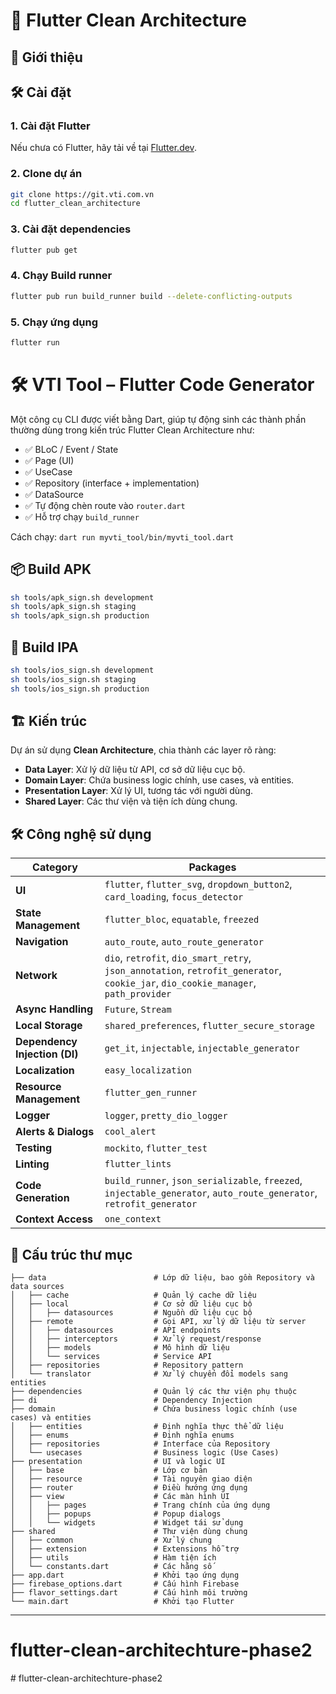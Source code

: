 # 📱 Flutter Clean Architecture

## 📝 Giới thiệu

## 🛠 Cài đặt
### 1. Cài đặt Flutter
Nếu chưa có Flutter, hãy tải về tại [Flutter.dev](https://flutter.dev/docs/get-started/install).

### 2. Clone dự án
```sh
git clone https://git.vti.com.vn
cd flutter_clean_architecture
```

### 3. Cài đặt dependencies
```sh
flutter pub get
```

### 4. Chạy Build runner
```sh
flutter pub run build_runner build --delete-conflicting-outputs
```

### 5. Chạy ứng dụng
```sh
flutter run
```

# 🛠 VTI Tool – Flutter Code Generator

Một công cụ CLI được viết bằng Dart, giúp tự động sinh các thành phần thường dùng trong kiến trúc Flutter Clean Architecture như:

- ✅ BLoC / Event / State
- ✅ Page (UI)
- ✅ UseCase
- ✅ Repository (interface + implementation)
- ✅ DataSource
- ✅ Tự động chèn route vào `router.dart`
- ✅ Hỗ trợ chạy `build_runner`

Cách chạy: `dart run myvti_tool/bin/myvti_tool.dart`

## 📦 Build APK
```sh
sh tools/apk_sign.sh development
sh tools/apk_sign.sh staging
sh tools/apk_sign.sh production
```

## 🍎 Build IPA
```sh
sh tools/ios_sign.sh development
sh tools/ios_sign.sh staging
sh tools/ios_sign.sh production
```

## 🏗 Kiến trúc
Dự án sử dụng **Clean Architecture**, chia thành các layer rõ ràng:
- **Data Layer**: Xử lý dữ liệu từ API, cơ sở dữ liệu cục bộ.
- **Domain Layer**: Chứa business logic chính, use cases, và entities.
- **Presentation Layer**: Xử lý UI, tương tác với người dùng.
- **Shared Layer**: Các thư viện và tiện ích dùng chung.

## 🛠 Công nghệ sử dụng
| Category | Packages |
|---|---|
| **UI** | `flutter`, `flutter_svg`, `dropdown_button2`, `card_loading`, `focus_detector` |
| **State Management** | `flutter_bloc`, `equatable`, `freezed` |
| **Navigation** | `auto_route`, `auto_route_generator` |
| **Network** | `dio`, `retrofit`, `dio_smart_retry`, `json_annotation`, `retrofit_generator`, `cookie_jar`, `dio_cookie_manager`, `path_provider` |
| **Async Handling** | `Future`, `Stream` |
| **Local Storage** | `shared_preferences`, `flutter_secure_storage` |
| **Dependency Injection (DI)** | `get_it`, `injectable`, `injectable_generator` |
| **Localization** | `easy_localization` |
| **Resource Management** | `flutter_gen_runner` |
| **Logger** | `logger`, `pretty_dio_logger` |
| **Alerts & Dialogs** | `cool_alert` |
| **Testing** | `mockito`, `flutter_test` |
| **Linting** | `flutter_lints` |
| **Code Generation** | `build_runner`, `json_serializable`, `freezed`, `injectable_generator`, `auto_route_generator`, `retrofit_generator` |
| **Context Access** | `one_context` |

## 📂 Cấu trúc thư mục
```
├── data                        # Lớp dữ liệu, bao gồm Repository và data sources
│   ├── cache                   # Quản lý cache dữ liệu
│   ├── local                   # Cơ sở dữ liệu cục bộ
│   │   ├── datasources         # Nguồn dữ liệu cục bộ
│   ├── remote                  # Gọi API, xử lý dữ liệu từ server
│   │   ├── datasources         # API endpoints
│   │   ├── interceptors        # Xử lý request/response
│   │   ├── models              # Mô hình dữ liệu
│   │   └── services            # Service API
│   ├── repositories            # Repository pattern
│   └── translator              # Xử lý chuyển đổi models sang entities
├── dependencies                # Quản lý các thư viện phụ thuộc
├── di                          # Dependency Injection
├── domain                      # Chứa business logic chính (use cases) và entities
│   ├── entities                # Định nghĩa thực thể dữ liệu
│   ├── enums                   # Định nghĩa enums
│   ├── repositories            # Interface của Repository
│   └── usecases                # Business logic (Use Cases)
├── presentation                # UI và logic UI
│   ├── base                    # Lớp cơ bản
│   ├── resource                # Tài nguyên giao diện
│   ├── router                  # Điều hướng ứng dụng
│   ├── view                    # Các màn hình UI
│   │   ├── pages               # Trang chính của ứng dụng
│   │   ├── popups              # Popup dialogs
│   │   └── widgets             # Widget tái sử dụng
├── shared                      # Thư viện dùng chung
│   ├── common                  # Xử lý chung
│   ├── extension               # Extensions hỗ trợ
│   ├── utils                   # Hàm tiện ích
│   └── constants.dart          # Các hằng số
├── app.dart                    # Khởi tạo ứng dụng
├── firebase_options.dart       # Cấu hình Firebase
├── flavor_settings.dart        # Cấu hình môi trường
└── main.dart                   # Khởi tạo Flutter
```
****
# flutter-clean-architechture-phase2
#   f l u t t e r - c l e a n - a r c h i t e c h t u r e - p h a s e 2  
 